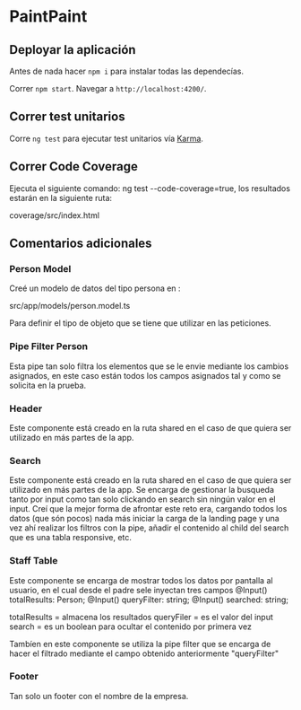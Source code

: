 # PaintPaint

## Deployar la aplicación

Antes de nada hacer `npm i` para instalar todas las dependecías.

Correr `npm start`. Navegar a `http://localhost:4200/`.

## Correr test unitarios

Corre `ng test` para ejecutar test unitarios vía [Karma](https://karma-runner.github.io).

## Correr Code Coverage

Ejecuta el siguiente comando: ng test --code-coverage=true, los resultados estarán en la siguiente ruta:

coverage/src/index.html

## Comentarios adicionales

### Person Model
Creé un modelo de datos del tipo persona en : 

src/app/models/person.model.ts

Para definir el tipo de objeto que se tiene que utilizar en las peticiones.

### Pipe Filter Person

Esta pipe tan solo filtra los elementos que se le envie mediante los cambios asignados, en este caso están todos los campos asignados tal y como se solicita en la prueba.

### Header

Este componente está creado en la ruta shared en el caso de que quiera ser utilizado en más partes de la app.

### Search

Este componente está creado en la ruta shared en el caso de que quiera ser utilizado en más partes de la app.
Se encarga de gestionar la busqueda tanto por input como tan solo clickando en search sin ningún valor en el input.
Creí que la mejor forma de afrontar este reto era, cargando todos los datos (que són pocos) nada más iniciar la carga de la landing page y una vez ahí realizar los filtros con la pipe, añadir el contenido al child del search que es una tabla responsive, etc.

### Staff Table

Este componente se encarga de mostrar todos los datos por pantalla al usuario, en el cual desde el padre sele inyectan tres campos
@Input() totalResults: Person;
@Input() queryFilter: string;
@Input() searched: string;

totalResults = almacena los resultados
queryFiler = es el valor del input
search = es un boolean para ocultar el contenido por primera vez

Tambíen en este componente se utiliza la pipe filter que se encarga de hacer el filtrado mediante el campo obtenido anteriormente "queryFilter"

### Footer

Tan solo un footer con el nombre de la empresa.
